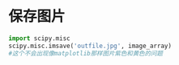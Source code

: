 # 保存图片

```python
import scipy.misc
scipy.misc.imsave('outfile.jpg', image_array)
#这个不会出现像matplotlib那样图片紫色和黄色的问题
```

